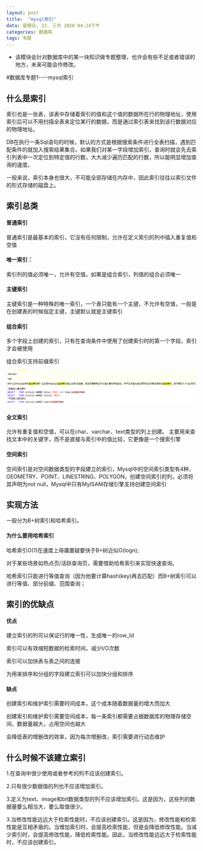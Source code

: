 ```yaml
---
layout: post
title:  "mysql索引"
data: 星期日, 22. 三月 2020 04:24下午 
categories: 数据库
tags: 专题
---
```

* 该模块会针对数据库中的某一块知识做专题整理，也许会有些不足或者错误的地方，未来可能会作修改。

#数据库专题1----mysql索引


## 什么是索引

索引也是一张表，该表中存储着索引的值和这个值的数据所在行的物理地址，使用索引后可以不用扫描全表来定位某行的数据，而是通过索引表来找到该行数据对应的物理地址。

DB在执行一条Sql语句的时候，默认的方式是根据搜索条件进行全表扫描，遇到匹配条件的就加入搜索结果集合。如果我们对某一字段增加索引，查询时就会先去索引列表中一次定位到特定值的行数，大大减少遍历匹配的行数，所以能明显增加查询的速度。

一般来说，索引本身也很大，不可能全部存储在内存中，因此索引往往以索引文件的形式存储的磁盘上。

## 索引总类

#### 普通索引
普通索引是最基本的索引，它没有任何限制，允许在定义索引的列中插入重复值和空值
#### 唯一索引：
索引列的值必须唯一，允许有空值，如果是组合索引，列值的组合必须唯一
#### 主键索引
主键索引是一种特殊的唯一索引，一个表只能有一个主键，不允许有空值，一般是在创建表的时候指定主键，主键默认就是主键索引

#### 组合索引
多个字段上创建的索引，只有在查询条件中使用了创建索引时的第一个字段，索引才会被使用

组合索引支持前缀索引

>
![](imgs/20200325-145443.png)

#### 全文索引
允许有重复值和空值，可以在char、varchar、text类型的列上创建。
主要用来查找文本中的关键字，而不是直接与索引中的值比较，它更像是一个搜索引擎

#### 空间索引
空间索引是对空间数据类型的字段建立的索引，Mysql中的空间索引类型有4种，GEOMETRY、POINT、LINESTRING、POLYGON，创建空间索引的列，必须将其声明为not null，Mysql中只有MyISAM存储引擎支持创建空间索引


## 实现方法

一般分为B+树索引和哈希索引。

#### 为什么要用哈希索引

哈希索引O(1)在速度上毋庸置疑要快于B+树近似O(logn);

对于某些场景如热点页/活跃查询页，需要借助哈希索引来实现快速查询。

哈希索引只能进行等值查询（因为他要计算hash(key)再去匹配）而B+树索引可以进行等值、部分前缀、范围查询；

## 索引的优缺点

#### 优点
建立索引的列可以保证行的唯一性，生成唯一的row_Id

索引可以有效缩短数据的检索时间，减少I/O次数

索引可以加快表与表之间的连接

为用来排序和分组的字段建立索引可以加快分组和排序
#### 缺点
创建索引和维护索引需要时间成本，这个成本随着数据量的增大而加大

创建索引和维护索引需要空间成本，每一条索引都需要占据数据库的物理存储空间，数据量越大，占用空间也越大

会降低表的增删改的效率，因为每次增删改，索引需要进行动态维护

## 什么时候不该建立索引
1.在查询中很少使用或者参考的列不应该创建索引。

2.只有很少数据值的列也不应该增加索引。

3.定义为text、image和bit数据类型的列不应该增加索引。这是因为，这些列的数据量要么相当大，要么取值很少。

3.当修改性能远远大于检索性能时，不应该创建索引。这是因为，修改性能和检索性能是互相矛盾的。当增加索引时，会提高检索性能，但是会降低修改性能。当减少索引时，会提高修改性能，降低检索性能。因此，当修改性能远远大于检索性能时，不应该创建索引。























